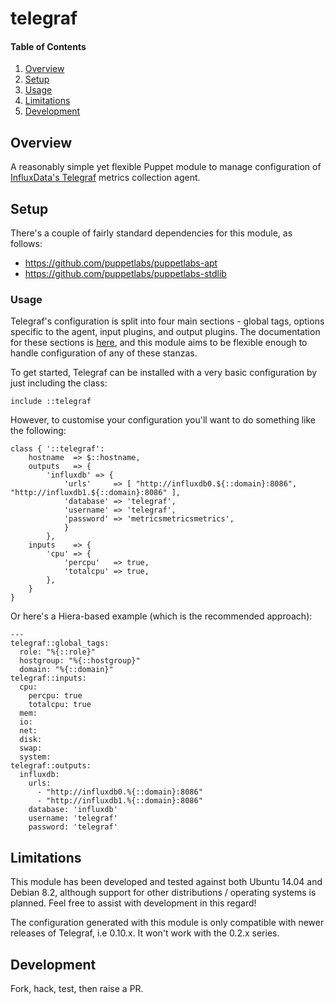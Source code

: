 # telegraf

#### Table of Contents

1. [Overview](#overview)
2. [Setup](#setup)
3. [Usage](#usage)
4. [Limitations](#limitations)
5. [Development](#development)

## Overview

A reasonably simple yet flexible Puppet module to manage configuration of
[InfluxData's Telegraf](https://influxdata.com/time-series-platform/telegraf/)
metrics collection agent.

## Setup

There's a couple of fairly standard dependencies for this module, as follows:

* https://github.com/puppetlabs/puppetlabs-apt
* https://github.com/puppetlabs/puppetlabs-stdlib

### Usage

Telegraf's configuration is split into four main sections - global tags,
options specific to the agent, input plugins, and output plugins.  The
documentation for these sections is [here](https://github.com/influxdata/telegraf/blob/master/docs/CONFIGURATION.md),
and this module aims to be flexible enough to handle configuration of any of
these stanzas.

To get started, Telegraf can be installed with a very basic configuration by
just including the class:

    include ::telegraf

However, to customise your configuration you'll want to do something like the following:

    class { '::telegraf':
        hostname  => $::hostname,
        outputs   => {
            'influxdb' => {
                'urls'     => [ "http://influxdb0.${::domain}:8086", "http://influxdb1.${::domain}:8086" ],
                'database' => 'telegraf',
                'username' => 'telegraf',
                'password' => 'metricsmetricsmetrics',
                }
            },
        inputs    => {
            'cpu' => {
                'percpu'   => true,
                'totalcpu' => true,
            },
        }
    }

Or here's a Hiera-based example (which is the recommended approach):

    ---
    telegraf::global_tags:
      role: "%{::role}"
      hostgroup: "%{::hostgroup}"
      domain: "%{::domain}"
    telegraf::inputs:
      cpu:
        percpu: true
        totalcpu: true
      mem:
      io:
      net:
      disk:
      swap:
      system:
    telegraf::outputs:
      influxdb:
        urls:
          - "http://influxdb0.%{::domain}:8086"
          - "http://influxdb1.%{::domain}:8086"
        database: 'influxdb'
        username: 'telegraf'
        password: 'telegraf'

## Limitations

This module has been developed and tested against both Ubuntu 14.04 and Debian
8.2, although support for other distributions / operating systems is planned.
Feel free to assist with development in this regard!

The configuration generated with this module is only compatible with newer
releases of Telegraf, i.e 0.10.x.  It won't work with the 0.2.x series.

## Development

Fork, hack, test, then raise a PR.
